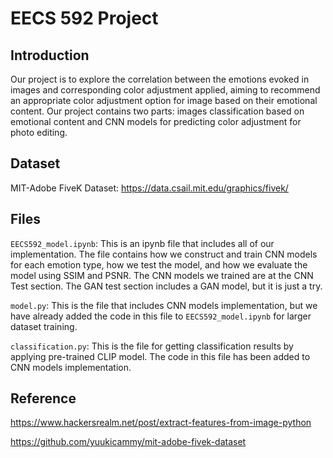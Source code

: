 # EECS 592 Project

## Introduction

Our project is to explore the correlation between the emotions evoked in images and corresponding color adjustment applied, aiming to recommend an appropriate color adjustment option for image based on their emotional content. Our project contains two parts: images classification based on emotional content and CNN models for predicting color adjustment for photo editing.

## Dataset

MIT-Adobe FiveK Dataset: https://data.csail.mit.edu/graphics/fivek/

## Files

`EECS592_model.ipynb`: This is an ipynb file that includes all of our implementation. The file contains how we construct and train CNN models for each emotion type, how we test the model, and how we evaluate the model using SSIM and PSNR. The CNN models we trained are at the CNN Test section. The GAN test section includes a GAN model, but it is just a try.

`model.py`: This is the file that includes CNN models implementation, but we have already added the code in this file to `EECS592_model.ipynb` for larger dataset training.

`classification.py`: This is the file for getting classification results by applying pre-trained CLIP model. The code in this file has been added to CNN models implementation.

## Reference

https://www.hackersrealm.net/post/extract-features-from-image-python

https://github.com/yuukicammy/mit-adobe-fivek-dataset
